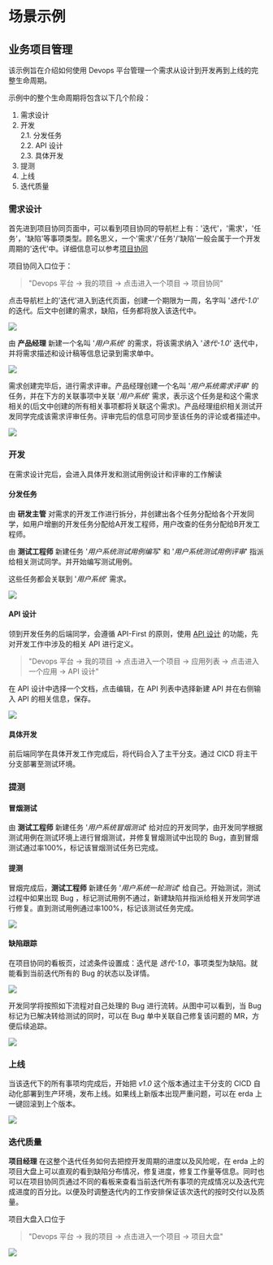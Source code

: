 # 场景示例

## 业务项目管理
该示例旨在介绍如何使用 Devops 平台管理一个需求从设计到开发再到上线的完整生命周期。

示例中的整个生命周期将包含以下几个阶段：
1. 需求设计  
2. 开发  
   2.1. 分发任务  
   2.2. API 设计  
   2.3. 具体开发  
3. 提测
4. 上线
5. 迭代质量

### 需求设计
首先进到项目协同页面中，可以看到项目协同的导航栏上有：'迭代'，'需求'，'任务'，'缺陷'等事项类型。顾名思义，一个'需求'/'任务'/'缺陷'一般会属于一个开发周期的'迭代'中。详细信息可以参考[项目协同](../guides/project/agile.md)

项目协同入口位于：

> "Devops 平台 -> 我的项目 -> 点击进入一个项目 -> 项目协同"

点击导航栏上的'迭代'进入到迭代页面，创建一个期限为一周，名字叫 '*迭代-1.0*' 的迭代。后文中创建的需求，缺陷，任务都将放入该迭代中。

![](http://terminus-paas.oss-cn-hangzhou.aliyuncs.com/paas-doc/2021/07/30/a52aa774-e9f7-4a7e-a5aa-0536dcbf6355.png)

由 **产品经理** 新建一个名叫 '*用户系统*' 的需求，将该需求纳入 '*迭代-1.0*' 迭代中，并将需求描述和设计稿等信息记录到需求单中。

![](http://terminus-paas.oss-cn-hangzhou.aliyuncs.com/paas-doc/2021/07/30/2ec6938c-eb4a-4218-b918-9be97eeb4739.png)

需求创建完毕后，进行需求评审。产品经理创建一个名叫 '*用户系统需求评审*' 的任务，并在下方的关联事项中关联 '*用户系统*' 需求，表示这个任务是和这个需求相关的(后文中创建的所有相关事项都将关联这个需求)。产品经理组织相关测试开发同学完成该需求评审任务。评审完后的信息可同步至该任务的评论或者描述中。

![](http://terminus-paas.oss-cn-hangzhou.aliyuncs.com/paas-doc/2021/07/30/326664d1-650a-430c-a765-dad3f3a30be8.png)

### 开发
在需求设计完后，会进入具体开发和测试用例设计和评审的工作解读

#### 分发任务
由 **研发主管** 对需求的开发工作进行拆分，并创建出各个任务分配给各个开发同学，如用户增删的开发任务分配给A开发工程师，用户改查的任务分配给B开发工程师。

由 **测试工程师** 新建任务 '*用户系统测试用例编写*' 和 '*用户系统测试用例评审*' 指派给相关测试同学。并开始编写测试用例。

这些任务都会关联到 '*用户系统*' 需求。

![](http://terminus-paas.oss-cn-hangzhou.aliyuncs.com/paas-doc/2021/07/30/0df3b608-6aa4-495c-92ad-552e03102de9.png)

#### API 设计
领到开发任务的后端同学，会遵循 API-First 的原则，使用 [API 设计](../api-management.md) 的功能，先对开发工作中涉及的相关 API 进行定义。

> "Devops 平台 -> 我的项目 -> 点击进入一个项目 -> 应用列表 -> 点击进入一个应用 -> API 设计"

在 API 设计中选择一个文档，点击编辑，在 API 列表中选择新建 API 并在右侧输入 API 的相关信息，保存。

![](http://terminus-paas.oss-cn-hangzhou.aliyuncs.com/paas-doc/2021/07/30/857b5131-3ce2-4b1c-8548-7184b168b194.png)

#### 具体开发
前后端同学在具体开发工作完成后，将代码合入了主干分支。通过  CICD 将主干分支部署至测试环境。

### 提测

#### 冒烟测试
由 **测试工程师** 新建任务 '*用户系统冒烟测试*' 给对应的开发同学，由开发同学根据测试用例在测试环境上进行冒烟测试，并修复冒烟测试中出现的 Bug，直到冒烟测试通过率100%，标记该冒烟测试任务已完成。

#### 提测
冒烟完成后，**测试工程师** 新建任务 '*用户系统一轮测试*' 给自己。开始测试，测试过程中如果出现 Bug ，标记测试用例不通过，新建缺陷并指派给相关开发同学进行修复。直到测试用例通过率100%，标记该测试任务完成。

![](http://terminus-paas.oss-cn-hangzhou.aliyuncs.com/paas-doc/2021/07/30/a365eafd-6885-49ec-a184-ab4fb82a9b8a.png)

#### 缺陷跟踪
在项目协同的看板页，过滤条件设置成：迭代是 *迭代-1.0*，事项类型为缺陷。就能看到当前迭代所有的 Bug 的状态以及详情。

![](http://terminus-paas.oss-cn-hangzhou.aliyuncs.com/paas-doc/2021/07/30/f4b8a661-7bb0-4b81-a7b1-ed04f87164f7.png)

开发同学将按照如下流程对自己处理的 Bug 进行流转。从图中可以看到，当 Bug 标记为已解决转给测试的同时，可以在 Bug 单中关联自己修复该问题的 MR，方便后续追踪。

![](http://terminus-paas.oss-cn-hangzhou.aliyuncs.com/paas-doc/2021/07/29/5aceb444-b9a0-4c8d-8743-6dba765cba5e.png)

### 上线

当该迭代下的所有事项均完成后，开始把 *v1.0* 这个版本通过主干分支的 CICD 自动化部署到生产环境，发布上线。如果线上新版本出现严重问题，可以在 erda 上一键回滚到上个版本。

![](http://terminus-paas.oss-cn-hangzhou.aliyuncs.com/paas-doc/2021/07/30/789f1380-97d5-4d61-b47d-a70585de8516.png)

### 迭代质量
**项目经理** 在这整个迭代任务如何去把控开发周期的进度以及风险呢，在 erda 上的项目大盘上可以直观的看到缺陷分布情况，修复进度，修复工作量等信息。同时也可以在项目协同页通过不同的看板来查看当前迭代所有事项的完成情况以及迭代完成进度的百分比。以便及时调整迭代内的工作安排保证该次迭代的按时交付以及质量。

项目大盘入口位于
> "Devops 平台 -> 我的项目 -> 点击进入一个项目 -> 项目大盘"

![](http://terminus-paas.oss-cn-hangzhou.aliyuncs.com/paas-doc/2021/07/30/a5fa0820-2812-4257-92ee-a7565b617a72.png)  
